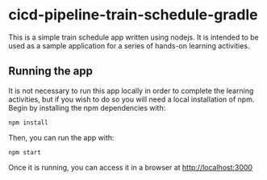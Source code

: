 # cicd-pipeline-train-schedule-gradle

This is a simple train schedule app written using nodejs. It is intended to be used as a sample application for a series of hands-on learning activities.

## Running the app

It is not necessary to run this app locally in order to complete the learning activities, but if you wish to do so you will need a local installation of npm. Begin by installing the npm dependencies with: 

    npm install

Then, you can run the app with:

    npm start

Once it is running, you can access it in a browser at [http://localhost:3000](http://localhost:3000)

